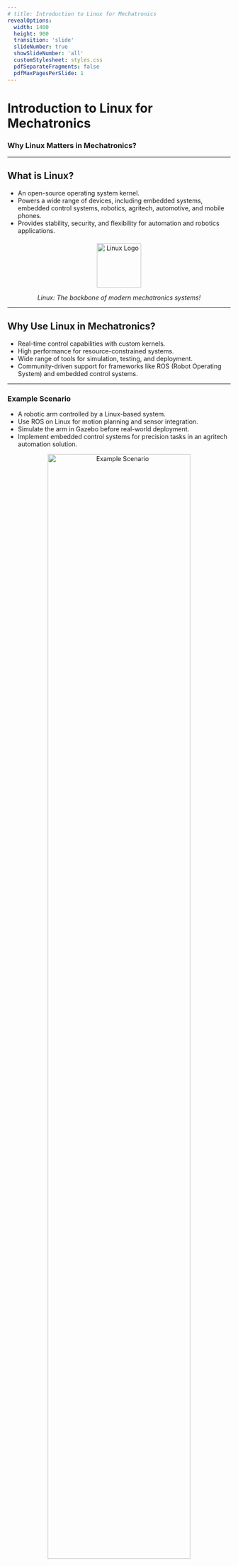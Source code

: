 ```yaml
---
# title: Introduction to Linux for Mechatronics
revealOptions:
  width: 1400
  height: 900
  transition: 'slide'
  slideNumber: true
  showSlideNumber: 'all'
  customStylesheet: styles.css
  pdfSeparateFragments: false
  pdfMaxPagesPerSlide: 1
---
```


# Introduction to Linux for Mechatronics
### Why Linux Matters in Mechatronics?

---

## What is Linux?
- An open-source operating system kernel.  
- Powers a wide range of devices, including embedded systems, embedded control systems, robotics, agritech, automotive, and mobile phones.  
- Provides stability, security, and flexibility for automation and robotics applications.

<div style="text-align: center; margin-top: 20px;">
  <img src="https://upload.wikimedia.org/wikipedia/commons/3/35/Tux.svg" alt="Linux Logo" style="width: 100px;">
  <p><i>Linux: The backbone of modern mechatronics systems!</i></p>
</div>

---

## Why Use Linux in Mechatronics?
- Real-time control capabilities with custom kernels.  
- High performance for resource-constrained systems.  
- Wide range of tools for simulation, testing, and deployment.  
- Community-driven support for frameworks like ROS (Robot Operating System) and embedded control systems.

---

### Example Scenario
- A robotic arm controlled by a Linux-based system.  
- Use ROS on Linux for motion planning and sensor integration.  
- Simulate the arm in Gazebo before real-world deployment.  
- Implement embedded control systems for precision tasks in an agritech automation solution.

<div style="text-align: center;">
  <img src="https://via.placeholder.com/600x300?text=Example+Scenario" alt="Example Scenario" style="width: 80%; border-radius: 8px;">
</div>

---

## Benefits of Linux in Mechatronics
1. Real-time kernel support for precise control.  
2. Open-source tools for simulation and testing.  
3. Compatibility with a wide range of hardware and drivers.  
4. Scalable from small embedded devices to full-scale automation systems in automotive, agritech, and robotics.

<div style="text-align: center;">
  <img src="https://via.placeholder.com/150x150?text=Linux+Benefits" alt="Linux Benefits" style="width: 150px;">
</div>

---

## Why Companies Prefer Linux?
- **Cost-Effective**: Free and open-source, reducing licensing fees for commercial products.
- **Customizable**: Tailored to specific use cases like automotive, mobile phones, and robotics.
- **Secure and Reliable**: Proven stability and robust security make it ideal for commercial-grade products.
- **Scalable**: Used in everything from microcontrollers to large-scale cloud infrastructure.
- **Community and Enterprise Support**: Backed by a vibrant open-source community and commercial support options like Ubuntu.

<div style="text-align: center;">
  <img src="https://via.placeholder.com/600x300?text=Linux+for+Companies" alt="Linux for Companies" style="width: 80%; border-radius: 8px;">
</div>

---

## Visualizing Linux in Mechatronics

<div style="text-align: center;">
  <img src="https://via.placeholder.com/600x300?text=Linux+in+Mechatronics" alt="Linux in Mechatronics Visualization" style="width: 80%; border-radius: 8px;">
</div>

---

# Getting Started with Linux Basics
### Essential Commands for Beginners

---

## Basic Linux Commands

### File Operations

#### Creating a File:
```bash
touch example.txt
```

#### Listing Files:
```bash
ls -l
```

#### Viewing File Content:
```bash
cat example.txt
```

#### Deleting a File:
```bash
rm example.txt
```

---

### Directory Operations

#### Creating a Directory:
```bash
mkdir myfolder
```

#### Changing Directory:
```bash
cd myfolder
```

#### Removing a Directory:
```bash
rmdir myfolder
```

---

### Exploring the File System

#### Viewing Current Directory:
```bash
pwd
```

#### Navigating to the Parent Directory:
```bash
cd ..
```

#### Finding Files:
```bash
find /path -name "filename"
```

---

### Process Management

#### Viewing Running Processes:
```bash
top
```

#### Killing a Process by PID:
```bash
kill <PID>
```

### Explanation:
- `top`: Displays real-time system resource usage.
- `kill`: Terminates a process by its Process ID.

---

### User Management Basics

#### Adding a New User:
```bash
sudo adduser newuser
```

#### Switching Users:
```bash
su - newuser
```

#### Deleting a User:
```bash
sudo deluser newuser
```

---

## Key Takeaways
- Linux provides essential tools and commands to get started with basic operations.  
- Mastery of these basics is critical for advanced topics like version control and programming.  
- Explore and practice commands to build confidence in navigating and managing Linux environments.

